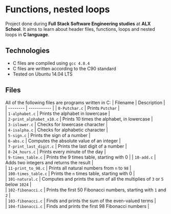 # Functions, nested loops				
Project done during **Full Stack Software Engineering studies** at **ALX School**. It aims to learn about header files, functions, loops and nested loops in **C language**.		
## Technologies		
* C files are compiled using `gcc 4.8.4`		
* C files are written according to the C90 standard		
* Tested on Ubuntu 14.04 LTS				
## Files
All of the following files are programs written in C:
| Filename | Description |
| -------- | ----------- |
| `0-Putchar.c` | Prints `Putchar` |		
| `1-alphabet.c` | Prints the alphabet in lowercase |		
| `2-print_alphabet_x10.c` | Prints 10 times the alphabet, in lowercase |		
| `3-islower.c` | Checks for lowercase character |		
| `4-isalpha.c` | Checks for alphabetic character |		
| `5-sign.c` | Prints the sign of a number |		
| `6-abs.c` | Computes the absolute value of an integer |		
| `7-print_last_digit.c` | Prints the last digit of a number |		
| `8-24_hours.c` | Prints every minute of the day |		
| `9-times_table.c` | Prints the 9 times table, starting with 0 |
| `10-add.c` | Adds two integers and returns the result |		
| `11-print_to_98.c` | Prints all natural numbers from `n` to `98` |		
| `100-times_table.c` | Prints the `n` times table, starting with 0 |		
| `101-natural.c` | Computes and prints the sum of all the multiplies of `3` or `5` below `1024` |		
| `102-fibonacci.c` | Prints the first 50 Fibonacci numbers, starting with `1` and `2` |		
| `103-fibonacci.c` | Finds and prints the sum of the even-valued terms |		
| `104-fibonacci.c` | Finds and prints the first 98 Fibonacci numbers |
